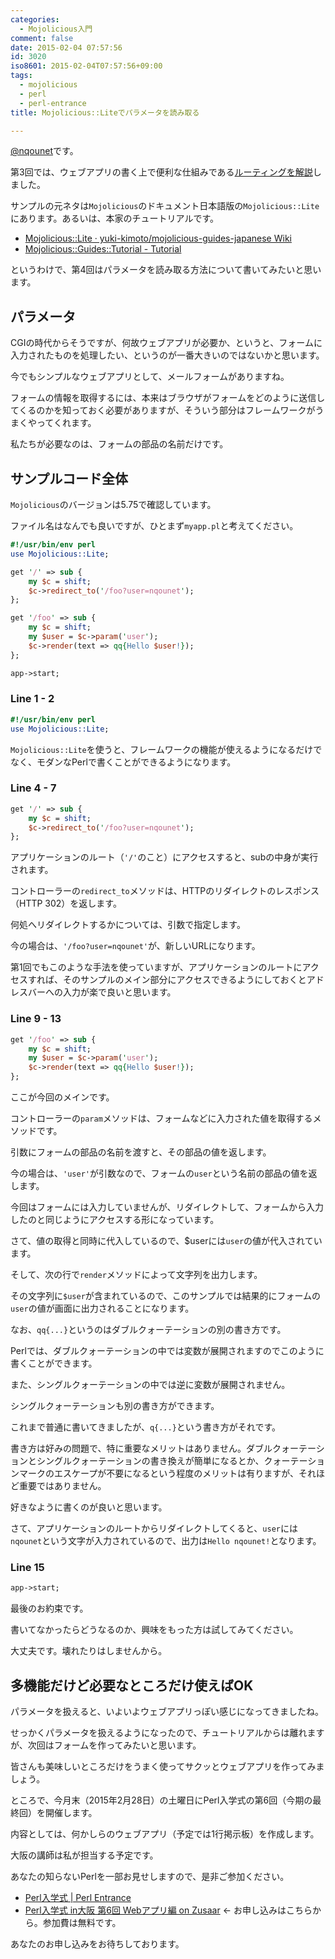 ```yaml
---
categories:
  - Mojolicious入門
comment: false
date: 2015-02-04 07:57:56
id: 3020
iso8601: 2015-02-04T07:57:56+09:00
tags:
  - mojolicious
  - perl
  - perl-entrance
title: Mojolicious::Liteでパラメータを読み取る

---
```


<p><a href="https://twitter.com/nqounet">@nqounet</a>です。</p>

<p>第3回では、ウェブアプリの書く上で便利な仕組みである<a href="http://www.nqou.net/2015/02/03/073828" title="Mojolicious::Liteでルーティングしてみる">ルーティングを解説</a>しました。</p>

<p>サンプルの元ネタは<code>Mojolicious</code>のドキュメント日本語版の<code>Mojolicious::Lite</code>にあります。あるいは、本家のチュートリアルです。</p>

<ul>
<li><a href="https://github.com/yuki-kimoto/mojolicious-guides-japanese/wiki/Mojolicious%3A%3ALite">Mojolicious::Lite · yuki-kimoto/mojolicious-guides-japanese Wiki</a></li>
<li><a href="http://mojolicio.us/perldoc/Mojolicious/Guides/Tutorial">Mojolicious::Guides::Tutorial - Tutorial</a></li>
</ul>

<p>というわけで、第4回はパラメータを読み取る方法について書いてみたいと思います。</p>



<h2>パラメータ</h2>

<p>CGIの時代からそうですが、何故ウェブアプリが必要か、というと、フォームに入力されたものを処理したい、というのが一番大きいのではないかと思います。</p>

<p>今でもシンプルなウェブアプリとして、メールフォームがありますね。</p>

<p>フォームの情報を取得するには、本来はブラウザがフォームをどのように送信してくるのかを知っておく必要がありますが、そういう部分はフレームワークがうまくやってくれます。</p>

<p>私たちが必要なのは、フォームの部品の名前だけです。</p>

<h2>サンプルコード全体</h2>

<p><code>Mojolicious</code>のバージョンは5.75で確認しています。</p>

<p>ファイル名はなんでも良いですが、ひとまず<code>myapp.pl</code>と考えてください。</p>

```perl
#!/usr/bin/env perl
use Mojolicious::Lite;

get '/' => sub {
    my $c = shift;
    $c->redirect_to('/foo?user=nqounet');
};

get '/foo' => sub {
    my $c = shift;
    my $user = $c->param('user');
    $c->render(text => qq{Hello $user!});
};

app->start;
```

<h3>Line 1 - 2</h3>

```perl
#!/usr/bin/env perl
use Mojolicious::Lite;
```

<p><code>Mojolicious::Lite</code>を使うと、フレームワークの機能が使えるようになるだけでなく、モダンなPerlで書くことができるようになります。</p>

<h3>Line 4 - 7</h3>

```perl
get '/' => sub {
    my $c = shift;
    $c->redirect_to('/foo?user=nqounet');
};
```

<p>アプリケーションのルート（<code>'/'</code>のこと）にアクセスすると、subの中身が実行されます。</p>

<p>コントローラーの<code>redirect_to</code>メソッドは、HTTPのリダイレクトのレスポンス（HTTP 302）を返します。</p>

<p>何処へリダイレクトするかについては、引数で指定します。</p>

<p>今の場合は、<code>'/foo?user=nqounet'</code>が、新しいURLになります。</p>

<p>第1回でもこのような手法を使っていますが、アプリケーションのルートにアクセスすれば、そのサンプルのメイン部分にアクセスできるようにしておくとアドレスバーへの入力が楽で良いと思います。</p>

<h3>Line 9 - 13</h3>

```perl
get '/foo' => sub {
    my $c = shift;
    my $user = $c->param('user');
    $c->render(text => qq{Hello $user!});
};
```

<p>ここが今回のメインです。</p>

<p>コントローラーの<code>param</code>メソッドは、フォームなどに入力された値を取得するメソッドです。</p>

<p>引数にフォームの部品の名前を渡すと、その部品の値を返します。</p>

<p>今の場合は、<code>'user'</code>が引数なので、フォームの<code>user</code>という名前の部品の値を返します。</p>

<p>今回はフォームには入力していませんが、リダイレクトして、フォームから入力したのと同じようにアクセスする形になっています。</p>

<p>さて、値の取得と同時に代入しているので、$userには<code>user</code>の値が代入されています。</p>

<p>そして、次の行で<code>render</code>メソッドによって文字列を出力します。</p>

<p>その文字列に<code>$user</code>が含まれているので、このサンプルでは結果的にフォームの<code>user</code>の値が画面に出力されることになります。</p>

<p>なお、<code>qq{...}</code>というのはダブルクォーテーションの別の書き方です。</p>

<p>Perlでは、ダブルクォーテーションの中では変数が展開されますのでこのように書くことができます。</p>

<p>また、シングルクォーテーションの中では逆に変数が展開されません。</p>

<p>シングルクォーテーションも別の書き方ができます。</p>

<p>これまで普通に書いてきましたが、<code>q{...}</code>という書き方がそれです。</p>

<p>書き方は好みの問題で、特に重要なメリットはありません。ダブルクォーテーションとシングルクォーテーションの書き換えが簡単になるとか、クォーテーションマークのエスケープが不要になるという程度のメリットは有りますが、それほど重要ではありません。</p>

<p>好きなように書くのが良いと思います。</p>

<p>さて、アプリケーションのルートからリダイレクトしてくると、<code>user</code>には<code>nqounet</code>という文字が入力されているので、出力は<code>Hello nqounet!</code>となります。</p>

<h3>Line 15</h3>

```perl
app->start;
```

<p>最後のお約束です。</p>

<p>書いてなかったらどうなるのか、興味をもった方は試してみてください。</p>

<p>大丈夫です。壊れたりはしませんから。</p>

<h2>多機能だけど必要なところだけ使えばOK</h2>

<p>パラメータを扱えると、いよいよウェブアプリっぽい感じになってきましたね。</p>

<p>せっかくパラメータを扱えるようになったので、チュートリアルからは離れますが、次回はフォームを作ってみたいと思います。</p>

<p>皆さんも美味しいところだけをうまく使ってサクッとウェブアプリを作ってみましょう。</p>

<p>ところで、今月末（2015年2月28日）の土曜日にPerl入学式の第6回（今期の最終回）を開催します。</p>

<p>内容としては、何かしらのウェブアプリ（予定では1行掲示板）を作成します。</p>

<p>大阪の講師は私が担当する予定です。</p>

<p>あなたの知らないPerlを一部お見せしますので、是非ご参加ください。</p>

<ul>
<li><a href="http://www.perl-entrance.org/">Perl入学式 | Perl Entrance</a></li>
<li><a href="http://www.zusaar.com/event/12837005">Perl入学式 in大阪 第6回 Webアプリ編 on Zusaar</a> ← お申し込みはこちらから。参加費は無料です。</li>
</ul>

<p>あなたのお申し込みをお待ちしております。</p>
    	